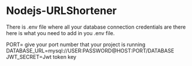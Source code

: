# Nodejs-URLShortener
There is .env file where all your database connection credentials are there here is what you need to add in you .env file.

PORT= give your port number that your project is running
DATABASE_URL=mysql://USER:PASSWORD@HOST:PORT/DATABASE
JWT_SECRET=Jwt token key 
